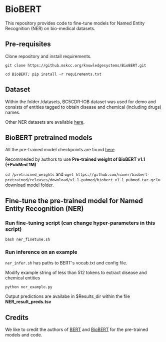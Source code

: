 # BioBERT
This repository provides code to fine-tune models for Named Entity Recognition (NER) on bio-medical datasets.

## Pre-requisites
Clone repository and install requirements.

`git clone https://github.mskcc.org/knowledgesystems/BioBERT.git`

`cd BioBERT; pip install -r requirements.txt`

## Dataset 
Within the folder /datasets, BC5CDR-IOB dataset was used for demo and consists of entities tagged to obtain disease and chemical (including drugs) names.

Other NER datasets are available [here](https://github.com/cambridgeltl/MTL-Bioinformatics-2016).

## BioBERT pretrained models 
All the pre-trained model checkpoints are found [here](https://github.com/naver/biobert-pretrained/releases).

Recommeded by authors to use **Pre-trained weight of BioBERT v1.1 (+PubMed 1M)**

`cd /pretrained_weights` and `wget https://github.com/naver/biobert-pretrained/releases/download/v1.1-pubmed/biobert_v1.1_pubmed.tar.gz` to download model folder. 

## Fine-tune the pre-trained model for Named Entity Recognition (NER)

### Run fine-tuning script (can change hyper-parameters in this script)
`bash ner_finetune.sh`

### Run inference on an example
`ner_infer.sh` has paths to BERT's vocab.txt and config file.

Modify example string of less than 512 tokens to extract disease and chemical entities 

`python ner_example.py`

Output predictions are availabe in $Results_dir within the file **NER_result_preds.tsv**

## Credits
We like to credit the authors of [BERT](https://arxiv.org/pdf/1810.04805.pdf) and [BioBERT](https://arxiv.org/pdf/1901.08746.pdf) for the pre-trained models and code.

